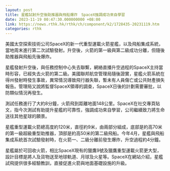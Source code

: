```yaml
---
layout: post
title: 星艦試射升空後助推器與飛船爆炸　SpaceX強調成功來自學習
date: 2023-11-19 00:47:30.000000000 +08:00
link: https://news.rthk.hk/rthk/ch/component/k2/1728435-20231119.htm
categories: rthk
---
```


美國太空探索技術公司SpaceX的新一代重型運載火箭星艦，以及飛船集成系統，當地周末進行第二次試驗發射。升空後，火箭的第一級與第二級成功分離，但隨後助推器與飛船先後爆炸。

星艦發射升空後，與任務控制中心失去聯繫，網絡直播升空過程的SpaceX主持當時形容，已經失去火箭的第二級。美國聯邦航空管理局隨後證實，星艦火箭系統在得州發射時發生事故，異常情況導致飛行器失聯，暫未有人員傷亡或公共財產損失報告。管理局又說將監督SpaceX領導的調查，SpaceX日後的計劃需要審批，以防類似情況再發生。

測試任務進行了大約8分鐘，火箭飛到距離地面148公里。SpaceX在社交專頁貼文，指今次測試有助提升星艦的可靠性，強調成功來自學習，公司繼續致力將生命送往其他星球的願景。

星艦重型運載火箭總高度約120米，直徑約9米，由兩部分組成，底部是約高70米的第一級超級重型助推器，頂部是約高50米的第二級飛船。今年4月，星艦與飛船集成系統首次試驗發射時，在火箭一、二級分離前發生爆炸，升空過程約4分鐘。

星艦屬於可回收火箭，相比SpaceX現有的獵鷹9號及獵鷹重型運載火箭更大型，設計目標是將人及貨物送至地球軌道、月球及火星等。SpaceX在網站介紹，星艦試飛提供很多經驗教訓，直接促進火箭與地面基礎設施的升級。
